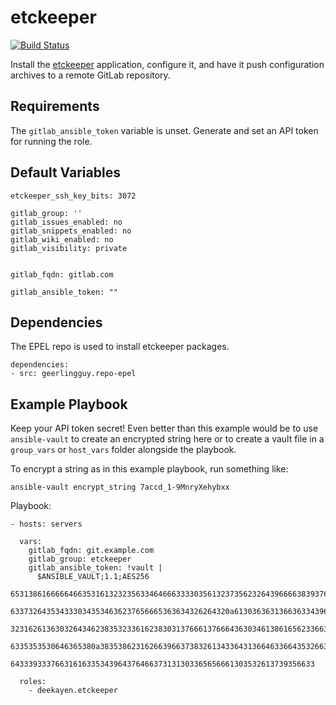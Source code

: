 etckeeper
=========

[![Build Status](https://travis-ci.org/deekayen/ansible-role-etckeeper.svg?branch=master)](https://travis-ci.org/deekayen/ansible-role-etckeeper)

Install the [etckeeper](https://etckeeper.branchable.com) application, configure it, and have it push configuration archives to a remote GitLab repository.

Requirements
------------

The `gitlab_ansible_token` variable is unset. Generate and set an API token for running the role.

Default Variables
-----------------

```
etckeeper_ssh_key_bits: 3072

gitlab_group: ''
gitlab_issues_enabled: no
gitlab_snippets_enabled: no
gitlab_wiki_enabled: no
gitlab_visibility: private


gitlab_fqdn: gitlab.com

gitlab_ansible_token: ""
```

Dependencies
------------

The EPEL repo is used to install etckeeper packages.

```
dependencies:
- src: geerlingguy.repo-epel
```

Example Playbook
----------------

Keep your API token secret! Even better than this example would be to use `ansible-vault` to create an encrypted string here or to create a vault file in a `group_vars` or `host_vars` folder alongside the playbook.

To encrypt a string as in this example playbook, run something like:

```
ansible-vault encrypt_string 7accd_1-9MnryXehybxx
```

Playbook:

    - hosts: servers

      vars:
        gitlab_fqdn: git.example.com
        gitlab_group: etckeeper
        gitlab_ansible_token: !vault |
          $ANSIBLE_VAULT;1.1;AES256
          65313861666664663531613232356334646663333035613237356232643966663839376462353232
          6337326435343330343534636237656665363634326264320a613036363136636334396238646533
          32316261363032643462383532336162383031376661376664363034613861656233663338643164
          6335353530646365380a383538623162663966373832613433643136646336643532663233666166
          64333933376631616335343964376466373131303365656661303532613739356633

      roles:
        - deekayen.etckeeper
